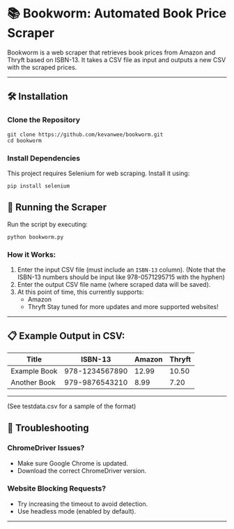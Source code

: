 # 📚 Bookworm: Automated Book Price Scraper

Bookworm is a web scraper that retrieves book prices from Amazon and Thryft based on ISBN-13. It takes a CSV file as input and outputs a new CSV with the scraped prices.

---

## 🛠 Installation

### Clone the Repository
```
git clone https://github.com/kevanwee/bookworm.git
cd bookworm
```

### Install Dependencies
This project requires Selenium for web scraping. Install it using:
```
pip install selenium
```

## 🚀 Running the Scraper

Run the script by executing:
```
python bookworm.py
```

### How it Works:
1. Enter the input CSV file (must include an `ISBN-13` column). (Note that the ISBN-13 numbers should be input like 978-0571295715 with the hyphen)
2. Enter the output CSV file name (where scraped data will be saved).
3. At this point of time, this currently supports:
   - Amazon
   - Thryft
   Stay tuned for more updates and more supported websites!
---

## 📋 Example Output in CSV:

| Title          | ISBN-13        | Amazon | Thryft |
|-----------------|----------------|--------|--------|
| Example Book   | 978-1234567890  | 12.99  | 10.50  |
| Another Book   | 979-9876543210  | 8.99   | 7.20   |

---
(See testdata.csv for a sample of the format)

## 🐛 Troubleshooting

### ChromeDriver Issues?
- Make sure Google Chrome is updated.
- Download the correct ChromeDriver version.

### Website Blocking Requests?
- Try increasing the timeout to avoid detection.
- Use headless mode (enabled by default).

---
